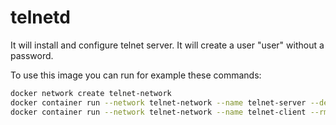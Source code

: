 # telnetd

It will install and configure telnet server.
It will create a user "user" without a password.

To use this image you can run for example these commands:

```bash
docker network create telnet-network
docker container run --network telnet-network --name telnet-server --detach --restart unless-stopped secobau/telnetd:alpine-1.1
docker container run --network telnet-network --name telnet-client --rm --interactive --tty secobau/telnetd:alpine-1.1 telnet telnet-server 23 -l user
```
